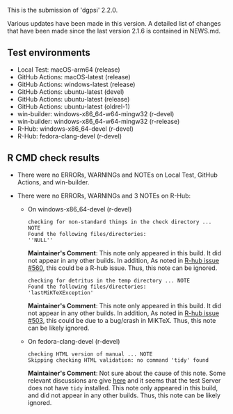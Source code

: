 This is the submission of 'dgpsi' 2.2.0.

Various updates have been made in this version. A detailed list of changes that have been made since the last version 2.1.6 is contained in NEWS.md.  

## Test environments

- Local Test: macOS-arm64 (release)
- GitHub Actions: macOS-latest (release)
- GitHub Actions: windows-latest (release)
- GitHub Actions: ubuntu-latest (devel)
- GitHub Actions: ubuntu-latest (release)
- GitHub Actions: ubuntu-latest (oldrel-1)
- win-builder: windows-x86_64-w64-mingw32 (r-devel)
- win-builder: windows-x86_64-w64-mingw32 (r-release)
- R-Hub: windows-x86_64-devel (r-devel)
- R-Hub: fedora-clang-devel (r-devel)

## R CMD check results

- There were no ERRORs, WARNINGs and NOTEs on Local Test, GitHub Actions, and win-builder.

- There were no ERRORs, WARNINGs and 3 NOTEs on R-Hub:

  * On windows-x86_64-devel (r-devel)
    ```
    checking for non-standard things in the check directory ... NOTE
    Found the following files/directories:
    ''NULL''
    ```
    
    **Maintainer's Comment**: This note only appeared in this build. It did not appear in any other builds. In addition, As noted in [R-hub issue #560](https://github.com/r-hub/rhub/issues/560), this could be a R-hub issue. Thus, this note can be ignored.
    
    ```
    checking for detritus in the temp directory ... NOTE
    Found the following files/directories:
    'lastMiKTeXException'
    ```

    **Maintainer's Comment**: This note only appeared in this build. It did not appear in any other builds. In addition, As noted in [R-hub issue #503](https://github.com/r-hub/rhub/issues/503), this could be due to a bug/crash in MiKTeX. Thus, this note can be likely ignored.

  * On fedora-clang-devel (r-devel)
             
    ```
    checking HTML version of manual ... NOTE
    Skipping checking HTML validation: no command 'tidy' found
    ```
            
    **Maintainer's Comment**: Not sure about the cause of this note. Some relevant discussions are give                   [here](https://groups.google.com/g/r-sig-mac/c/7u_ivEj4zhM) and it seems that the test Server does not have `tidy` installed. This note only appeared in this build, and did not appear in any other builds. Thus, this note can be likely ignored.
